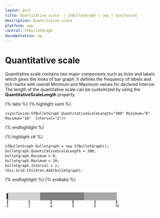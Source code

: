 ```yaml
---
layout: post
title: Quantitative scale  | SfBulletGraph | uwp | Syncfusion
description: Quantitative scale  
platform: uwp
control: SfBulletGraph
documentation: ug
---
```


# Quantitative scale 

Quantitative scale contains two major components such as ticks and labels which gives the looks of bar graph. It defines the frequency of labels and tick marks with overall Minimum and Maximum values for declared Interval. The length of the quantitative scale can be customized by using the **QuantitativeScaleLength** property.

{% tabs %}
{% highlight xaml %}

    <syncfusion:SfBulletGraph QuantitativeScaleLength="300" Minimum="0" Maximum="10"  Interval="2"/>

{% endhighlight %}

{% highlight c# %}

    SfBulletGraph bulletgraph = new SfBulletGraph();
    bulletgraph.QuantitativeScaleLength = 300;
    bulletgraph.Minimum = 0;
    bulletgraph.Maximum = 10;
    bulletgraph.Interval = 2;
    this.Grid.Children.Add(bulletgraph);

{% endhighlight %}
{% endtabs %}

![](Quantitative-scale_images/Quantitative-scale_img1.jpeg)
